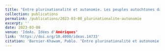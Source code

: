 ```yaml
---
title: "Entre plurinationalité et autonomie. Les peuples autochtones dans le système politique chilien (2019-2022)"
collection: publications
permalink: /publications/2023-03-08_plurinationalite-autonomie
excerpt: ''
date: 2023-03-08
venue: 'IdeAs. Idées d'Amériques'
link: 'https://doi.org/10.4000/ideas.14733'
citation: 'Barnier-Khawam, Pablo. ‘Entre plurinationalité et autonomie. Les peuples autochtones dans le système politique chilien (2019-2022)’. <i>IdeAs. Idées d’Amériques</i>, no. 21 (2023).'
---
```

